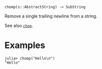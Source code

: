 ```
chomp(s::AbstractString) -> SubString
```

Remove a single trailing newline from a string.

See also [`chop`](@ref).

# Examples

```jldoctest
julia> chomp("Hello\n")
"Hello"
```
